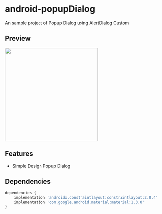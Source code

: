 # android-popupDialog

An sample project of Popup Dialog using AlertDialog Custom

## Preview

<img src="https://user-images.githubusercontent.com/20632507/123921173-af6cf100-d9c1-11eb-8efb-06cb5837a337.jpg" width=300></img>

## Features

* Simple Design Popup Dialog

## Dependencies

```gradle
dependencies {    
    implementation 'androidx.constraintlayout:constraintlayout:2.0.4'    
    implementation 'com.google.android.material:material:1.3.0'
}
```